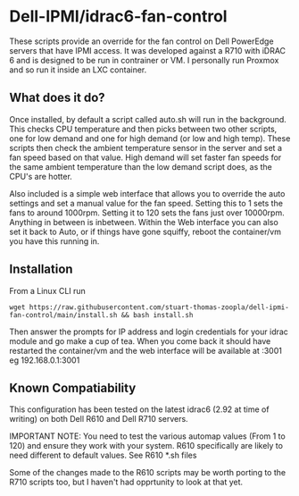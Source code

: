 # Dell-IPMI/idrac6-fan-control
These scripts provide an override for the fan control on Dell PowerEdge servers that have IPMI access.  It was developed against a R710 with iDRAC 6 and is designed to be run in contrainer or VM. I personally run Proxmox and so run it inside an LXC container.

## What does it do?
Once installed, by default a script called auto.sh will run in the background. This checks CPU temperature and then picks between two other scripts, one for low demand and one for high demand (or low and high temp).  These scripts then check the ambient temperature sensor in the server and set a fan speed based on that value.  High demand will set faster fan speeds for the same ambient temperature than the low demand script does, as the CPU's are hotter.

Also included is a simple web interface that allows you to override the auto settings and set a manual value for the fan speed. Setting this to 1 sets the fans to around 1000rpm. Setting it to 120 sets the fans just over 10000rpm. Anything in between is inbetween. Within the Web interface you can also set it back to Auto, or if things have gone squiffy, reboot the container/vm you have this running in.

## Installation
From a Linux CLI run 
```
wget https://raw.githubusercontent.com/stuart-thomas-zoopla/dell-ipmi-fan-control/main/install.sh && bash install.sh
```

Then answer the prompts for IP address and login credentials for your idrac module and go make a cup of tea. When you come back it should have restarted the container/vm and the web interface will be available at <containerip>:3001 eg 192.168.0.1:3001

## Known Compatiability
This configuration has been tested on the latest idrac6 (2.92 at time of writing) on both Dell R610 and Dell R710 servers.

IMPORTANT NOTE: You need to test the various automap values (From 1 to 120) and ensure they work with your system. R610 specifically are likely to need different to default values. See R610 *.sh files

Some of the changes made to the R610 scripts may be worth porting to the R710 scripts too, but I haven't had opprtunity to look at that yet.